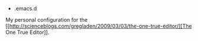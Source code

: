 * .emacs.d

My personal configuration for the [[http://scienceblogs.com/gregladen/2009/03/03/the-one-true-editor/][The One True Editor]].

